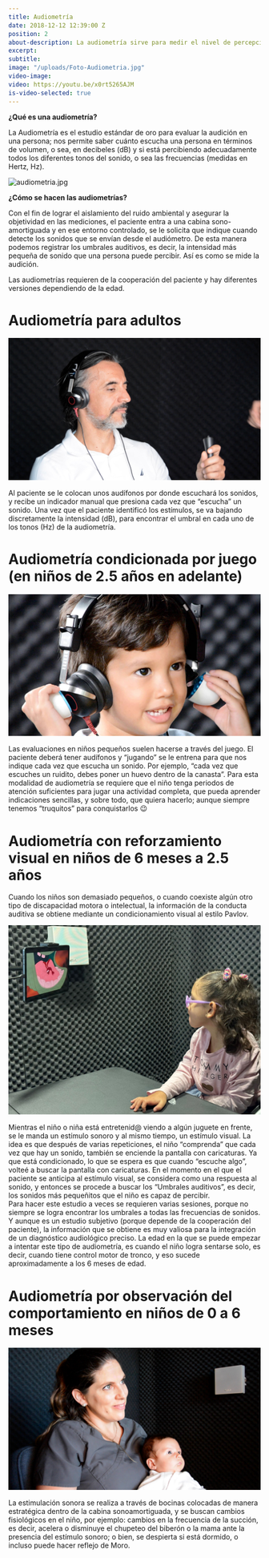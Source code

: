 ```yaml
---
title: Audiometría
date: 2018-12-12 12:39:00 Z
position: 2
about-description: La audiometría sirve para medir el nivel de percepción auditiva, nos ayuda a medir cuánto escucha una persona.
excerpt:
subtitle:
image: "/uploads/Foto-Audiometria.jpg"
video-image:
video: https://youtu.be/x0rt5265AJM
is-video-selected: true
---
```

**¿Qué es una audiometría?**

La Audiometría es el estudio estándar de oro para evaluar la audición en una persona; nos permite saber cuánto escucha una persona en términos de volumen, o sea, en decibeles (dB) y si está percibiendo adecuadamente  todos los diferentes tonos del sonido, o sea las frecuencias (medidas en Hertz, Hz).


![audiometria.jpg](/uploads/audiometria.jpg)

**¿Cómo se hacen las audiometrías?**

Con el fin de lograr el aislamiento del ruido ambiental y asegurar la objetividad en las mediciones,  el paciente entra a una cabina sono-amortiguada y en ese entorno controlado, se le solicita que indique cuando detecte los sonidos  que se envían desde el audiómetro. De esta manera podemos registrar los umbrales auditivos, es decir, la intensidad más pequeña de sonido que una persona puede percibir. Así es como se mide la audición.

Las audiometrías requieren de la cooperación del paciente y hay diferentes versiones dependiendo de la edad.

# Audiometría para adultos

![audiometria-adultos.jpg](/uploads/audiometria-para-adultos.jpg)

Al  paciente se le colocan unos audífonos por donde escuchará los sonidos, y recibe un indicador manual que presiona cada vez que “escucha” un sonido. Una vez que el paciente identificó los estímulos, se va bajando discretamente la intensidad (dB), para encontrar el umbral en cada uno de los tonos (Hz) de la audiometría.

# Audiometría condicionada por juego  (en niños de 2.5 años en adelante)

![audiometria-condicionada-con-juego.jpg](/uploads/audiometria-condicionada-con-juego.jpg)

Las evaluaciones en niños pequeños suelen hacerse a través del juego.  El paciente deberá tener audífonos y “jugando” se le entrena para que nos indique cada vez que escucha un sonido.  Por ejemplo, “cada vez que escuches un ruidito, debes poner un huevo dentro de la canasta”. Para esta modalidad de audiometría se requiere que el niño tenga periodos de atención suficientes para jugar una actividad completa, que pueda aprender indicaciones sencillas, y sobre todo, que quiera hacerlo; aunque siempre tenemos “truquitos” para conquistarlos  😉

# Audiometría con reforzamiento visual en niños de 6 meses a 2.5 años

Cuando los niños son demasiado pequeños, o cuando coexiste algún otro tipo de discapacidad motora o intelectual, la información de la conducta auditiva se obtiene mediante un condicionamiento visual al estilo Pavlov.  

![audiometria-con-reforzamiento-visual.jpg](/uploads/audiometria-con-reforzamiento-visual.jpg)

Mientras el niño o niña está entretenid@ viendo a algún juguete en frente, se le manda un estímulo sonoro y al mismo tiempo, un estímulo visual. La idea es que después de varias repeticiones, el niño “comprenda” que cada vez que hay un sonido, también se enciende la pantalla con caricaturas.  Ya que está condicionado, lo que se espera es  que cuando “escuche algo”, volteé a buscar la pantalla con caricaturas.  En el momento en el que el paciente se anticipa al estímulo visual, se considera  como una respuesta al sonido, y entonces se procede a buscar los “Umbrales auditivos”, es decir, los sonidos más pequeñitos que  el niño es capaz de percibir.    
Para hacer este estudio a veces se requieren varias sesiones, porque no siempre se logra encontrar los umbrales a todas las frecuencias de sonidos. Y aunque es un estudio subjetivo (porque depende de la cooperación del paciente), la información que se obtiene es muy valiosa para la integración de un diagnóstico audiológico preciso.
La edad en la que se puede empezar a intentar este tipo de audiometría, es cuando el niño logra sentarse solo, es decir, cuando tiene control motor de tronco, y eso sucede aproximadamente a los 6 meses de edad.

# Audiometría por observación del comportamiento en niños de 0 a 6 meses

![audiometria-por-observacion.jpg](/uploads/audiometria-por-observacion.jpg)

La estimulación sonora se realiza  a través de bocinas colocadas de manera estratégica dentro de la cabina sonoamortiguada, y se buscan  cambios fisiológicos en el niño, por ejemplo: cambios en la frecuencia de la succión,  es decir, acelera o disminuye el chupeteo del biberón o la mama ante la presencia del estímulo sonoro; o bien,  se despierta si está dormido, o incluso puede hacer reflejo de Moro.
